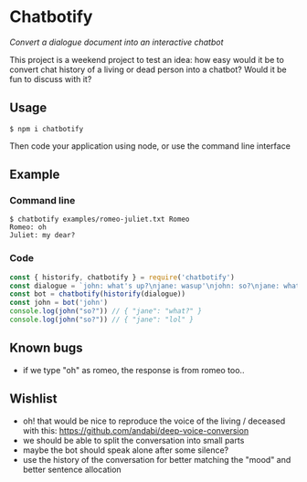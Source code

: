 # Chatbotify

*Convert a dialogue document into an interactive chatbot*

This project is a weekend project to test an idea: how easy would it be
to convert chat history of a living or dead person into a chatbot?
Would it be fun to discuss with it?

## Usage

    $ npm i chatbotify

Then code your application using node, or use the command line interface

## Example

### Command line

    $ chatbotify examples/romeo-juliet.txt Romeo
    Romeo: oh
    Juliet: my dear?

### Code

```javascript
const { historify, chatbotify } = require('chatbotify')
const dialogue = `john: what's up?\njane: wasup'\njohn: so?\njane: what?\njohn: so?\njane: lol`
const bot = chatbotify(historify(dialogue))
const john = bot('john')
console.log(john("so?")) // { "jane": "what?" }
console.log(john("so?")) // { "jane": "lol" }
```

## Known bugs

- if we type "oh" as romeo, the response is from romeo too..

## Wishlist

- oh! that would be nice to reproduce the voice of the living / deceased with this: https://github.com/andabi/deep-voice-conversion
- we should be able to split the conversation into small parts
- maybe the bot should speak alone after some silence?
- use the history of the conversation for better matching the "mood"
  and better sentence allocation

  
